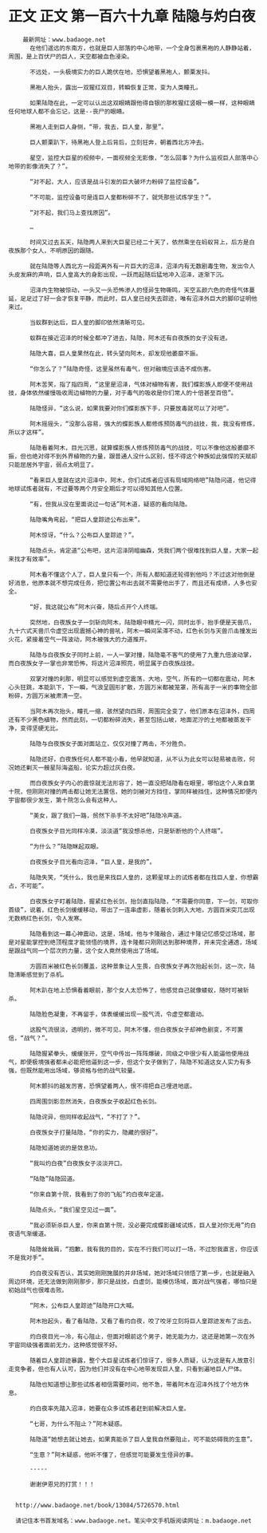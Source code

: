# 正文 正文 第一百六十九章 陆隐与灼白夜
        最新网址：www.badaoge.net
          在他们遥远的东南方，也就是巨人部落的中心地带，一个全身包裹黑袍的人静静站着，周围，是上百伏尸的巨人，天空都被血色浸染。
      
          不远处，一头极境实力的巨人跪伏在地，恐惧望着黑袍人，颤栗发抖。
      
          黑袍人抬头，露出一双猩红双目，转瞬恢复正常，变为人类瞳孔。
      
          如果陆隐在此，一定可以认出这双眼睛跟他得自银的那枚猩红竖眼一模一样，这种眼睛任何地球人都不会忘记，这是--丧尸的眼睛。
      
          黑袍人走到巨人身侧，“带，我去，巨人皇，那里”。
      
          巨人颤栗趴下，待黑袍人登上后背后，立刻狂奔，朝着西北方冲去。
      
          星空，监控大巨星的视频中，一面视频全无影像，“怎么回事？为什么监视巨人部落中心地带的影像消失了？”。
      
          “对不起，大人，应该是战斗引发的巨大破坏力粉碎了监控设备”。
      
          “不可能，监控设备可是连巨人皇都粉碎不了，就凭那些试炼学生？”。
      
          “对不起，我们马上查找原因”。
      
          …
      
          时间又过去五天，陆隐两人来到大巨星已经二十天了，依然乘坐在蚂蚁背上，后方是白夜族那个女人，不明原因的跟随。
      
          就在陆隐等人西北方一段距离外有一片巨大的沼泽，沼泽内有无数剧毒生物，发出令人头皮发麻的声响，巨人皇高大的身影出现，一跃而起随后猛地冲入沼泽，逐渐下沉。
      
          沼泽内生物被惊动，一头又一头恐怖渗人的怪异生物嘶鸣，天空五颜六色的奇怪气体蔓延，足足过了好一会才恢复平静，而此时，巨人皇已经失去踪迹，唯有沼泽外巨大的脚印证明他来过。
      
          当蚁群到达后，巨人皇的脚印依然清晰可见。
      
          蚁群在接近沼泽的时候全都冲了进去，陆隐，阿木还有白夜族的女子没有进。
      
          陆隐大喜，巨人皇果然在此，转头望向阿木，却发现他萎靡不振。
      
          “你怎么了？”陆隐奇怪，这里虽然有毒气，但对融境应该造不成伤害。
      
          阿木苦笑，指了指四周，“这里是沼泽，气体对植物有害，我们蝶影族人即便不使用战技，身体依然缓慢吸收周边植物的力量，对于毒气的吸收是你们常人的十倍甚至百倍”。
      
          陆隐怪异，“这么说，如果我要对你们蝶影族下手，只要放毒就可以了对吧”。
      
          阿木摇摇头，“没那么容易，强大的蝶影族人都修炼预防毒气的战技，我，我没有修炼，所以才这样”。
      
          陆隐看着阿木，目光沉思，就算蝶影族人修炼预防毒气的战技，可以不像他这般萎靡不振，但也绝对得不到外界植物的力量，跟普通人没什么区别，怪不得这个种族如此强悍的天赋却只能屈居外宇宙，弱点太明显了。
      
          “看来巨人皇就在这片沼泽中，阿木，你们试炼者应该有局域网络吧”陆隐问道，他记得地球试炼者就有，不过要等两个月安全期后才可以得知其他人位置。
      
          “有，但我从没在里面说过一句话”阿木道，疑惑的看向陆隐。
      
          陆隐嘴角弯起，“把巨人皇踪迹公布出来”。
      
          阿木惊讶，“什么？公布巨人皇踪迹？”。
      
          陆隐点头，肯定道“公布吧，这片沼泽阴暗幽森，凭我们两个很难找到巨人皇，大家一起来找才有效率”。
      
          阿木看不懂这个人了，巨人皇只有一个，所有人都知道还轮得到他吗？不过这对他倒是好消息，他原本就不想完成任务，把位置公布出去就不需要他出手了，而且还有成绩，人多也安全。
      
          “好，我这就公布”阿木兴奋，随后点开个人终端。
      
          突然地，白夜族女子一剑斩向阿木，陆隐眼中精光一闪，同时出手，抬手便是天兽爪，九十六式天兽爪令虚空出现震撼心神的兽吼，阿木一瞬间呆滞不动，红色长剑与天兽爪击撞发出火花，紧接着空气一阵波动，阿木被强大的力道推开。
      
          陆隐与白夜族女子同时上前，一人一掌对撞，陆隐毫不客气的使用了九重九倍波动掌，而白夜族女子一掌也非常恐怖，将这片沼泽照亮，明显属于白夜族战技。
      
          双掌对撞的刹那，明显可以感觉到虚空震荡，大地，空气，所有的一切都在震动，阿木心头狂跳，本能趴下，下一瞬，气浪呈圆形扩散，方圆万米都被笼罩，所有高于一米的事物全部粉碎，方圆万米被肃清一空。
      
          当阿木再次抬头，瞳孔一缩，骇然望向四周，周围完全变了，他们原本在沼泽外，四周还有不少黑色植物，然而此刻，一切都粉碎消失，甚至包括山坡，地面泥泞的土地都被蒸发干净，变得坚硬无比。
      
          陆隐与白夜族女子面对面站立，仅仅对撞了两击，不分胜负。
      
          陆隐还好，白夜族任何人都不能小看，他早就知道，从不认为此女可以轻易被击败，何况她还剿灭一艘星际海盗船，论实力超过灰白夜。
      
          而白夜族女子内心的震惊就无法形容了，她一直没把陆隐看在眼里，哪怕这个人来自第十院，但刚刚对撞的两击都让她无法置信，她的剑被对方挡住，掌同样被挡住，这种情况即便内宇宙都很少发生，第十院怎么会有这种人。
      
          “美女，跟了我们一路，贸然下杀手不太好吧”陆隐冷声道。
      
          白夜族女子目光同样冷漠，淡淡道“我没想杀他，只是斩断他的个人终端”。
      
          “为什么？”陆隐眯起双眼。
      
          白夜族女子目光看向沼泽，“巨人皇，是我的”。
      
          陆隐失笑，“凭什么，我也是来找巨人皇的，这颗星球上的试炼者都在找巨人皇，你想霸占，不可能”。
      
          白夜族女子盯着陆隐，握紧红色长剑，抬剑直指陆隐，“不需要你同意，下一剑，可取你首级”，说着，红色长剑缓缓移动，带出了一连串虚影，随着长剑刺入大地，方圆百米突兀出现无数柄红色长剑，令人发寒。
      
          陆隐看到这一幕心神震动，这是，场域，他与卡隆融合，通过卡隆记忆感受过场域，那是对星能掌控到绝顶程度才能领悟的境界，连卡隆都只刚刚达到那种境界，并未完全通透，场域是跟战气同一个层次的力量，这个女人竟然使用出了场域。
      
          方圆百米被红色长剑覆盖，这种景象让人生畏，白夜族女子再次抬起长剑，这一次，陆隐清晰感觉到了杀机。
      
          阿木趴在地上恐惧看着眼前，那个女人太恐怖了，他感觉自己就像蝼蚁，随时可被斩杀。
      
          陆隐脸色凝重，不再留手，体表缓缓出现一股气流，令虚空都震动。
      
          这股气流很淡，透明的，微不可见，阿木不懂，但白夜族女子却神色剧变，不可置信，“战气？”。
      
          陆隐握紧拳头，缓缓张开，空气中传出一阵阵爆破，同级之中很少有人能逼他使用战气，即便极境强者都未必能把他逼到这一步，但这个女子做到了，陆隐不知道这女人实力有多强，但既然能用出场域，够资格与他的战气较量。
      
          阿木颤抖的越发厉害，恐惧望着两人，恨不得把自己埋进地底。
      
          四周围剑影忽然消失，白夜族女子收起红色长剑。
      
          陆隐诧异，但同样收起战气，“不打了？”。
      
          白夜族女子打量陆隐，“你的实力，隐藏的很好”。
      
          陆隐知道她说的是敛息功。
      
          “我叫灼白夜”白夜族女子淡淡开口。
      
          “陆隐”陆隐回道。
      
          “你来自第十院，我看到了你的飞船”灼白夜牟定道。
      
          陆隐点头，“我们星空见过一面”。
      
          “我必须斩杀巨人皇，你来自第十院，没必要完成蝶影疆域试炼，巨人皇对你无用”灼白夜语气渐缓道。
      
          陆隐耸耸肩，“抱歉，我有我的目的，实在不行我们可以打一场，不过恕我直言，你应该不是我对手”。
      
          灼白夜没有否认，其实她刚刚施展的并非场域，她对场域只领悟了第一步，也就是融入周边环境，还无法做到刚刚那步，那只是战技，白虚剑，能模仿场域，面对战气强者，哪怕只是初始战气也很难击败。
      
          “阿木，公布巨人皇踪迹”陆隐开口大喊。
      
          阿木抬起头，看了看陆隐，又看了看灼白夜，咬了咬牙立刻将巨人皇踪迹发布了出去。
      
          灼白夜目光一冷，有心阻止，但面对眼前这个男子，她无能为力，这还是她第一次在外宇宙同级强者面前无力，这种感觉很不好。
      
          随着巨人皇踪迹暴露，整个大巨星试炼者们惊讶了，很多人质疑，认为这是有人故意引走竞争者，但也有人认可，因为他们并没有在中心地带发现巨人皇，只看到遍地巨人尸体。
      
          陆隐也知道想让那些试炼者相信需要时间，他不急，带着阿木在沼泽外找了个地方休息。
      
          灼白夜率先踏入沼泽，她要在众多试炼者赶到前解决巨人皇。
      
          “七哥，为什么不阻止？”阿木疑惑。
      
          陆隐道“她想去就让她去，如果真能杀了巨人皇我自然要阻止，可不能妨碍我的生意”。
      
          “生意？”阿木疑惑，他听不懂了，但感觉可能要发生怪异的事。
      
          -----
      
          谢谢伊恩兄的打赏！！！
      
      
      http://www.badaoge.net/book/13084/5726570.html
      
      请记住本书首发域名：www.badaoge.net。笔尖中文手机版阅读网址：m.badaoge.net